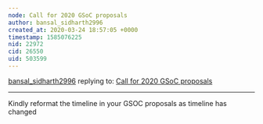 ```yaml
---
node: Call for 2020 GSoC proposals
author: bansal_sidharth2996
created_at: 2020-03-24 18:57:05 +0000
timestamp: 1585076225
nid: 22972
cid: 26550
uid: 503599
---
```




[bansal_sidharth2996](../profile/bansal_sidharth2996) replying to: [Call for 2020 GSoC proposals](../notes/cess/03-02-2020/call-for-2020-soc-proposals-gsoc-and-outreachy)

----
Kindly reformat the timeline in your GSOC proposals as timeline has changed